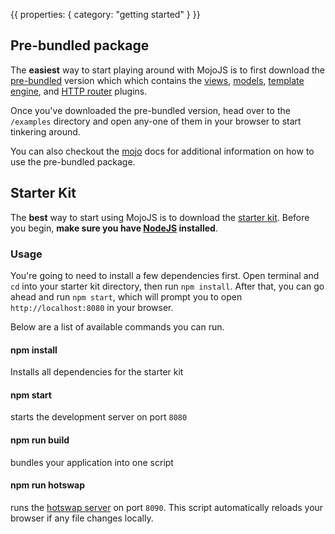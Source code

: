 {{
  properties: {
    category: "getting started"
  }
}}


## Pre-bundled package

The **easiest** way to start playing around with MojoJS is to first download the [pre-bundled](https://github.com/mojo-js/mojo.js/archive/master.zip) version which which contains the [views](http://github.com/mojo-js/mojo-views), [models](http://github.com/mojo-js/mojo-models), [template engine](http://github.com/mojo-js/mojo-paperclip), and [HTTP router](http://github.com/mojo-js/mojo-router) plugins.

Once you've downloaded the pre-bundled version, head over to the `/examples` directory and open any-one of them in your browser to start
tinkering around.

You can also checkout the [mojo](/docs/api/mojo) docs for additional information on how to use the pre-bundled package.


## Starter Kit

The **best** way to start using MojoJS is to download the [starter kit](https://github.com/mojo-js/mojo-starter). Before you
begin, **make sure you have [NodeJS](http://nodejs.org/) installed**.

### Usage

You're going to need to install a few dependencies first. Open terminal and `cd` into
your starter kit directory, then run `npm install`. After that, you can go ahead and
run `npm start`, which will prompt you to open `http://localhost:8080` in your browser.

Below are a list of available commands you can run.

#### npm install

Installs all dependencies for the starter kit

#### npm start

starts the development server on port `8080`

#### npm run build

bundles your application into one script

#### npm run hotswap

runs the [hotswap server](https://github.com/browsertap/ditto.js) on port `8090`. This script automatically reloads
your browser if any file changes locally.
